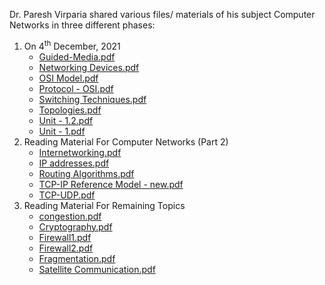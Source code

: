 Dr. Paresh Virparia shared various files/ materials of his subject Computer Networks in three different phases:

1.  On 4<sup>th</sup> December, 2021
    * [Guided-Media.pdf](./Guided-Media.pdf)
    * [Networking Devices.pdf](./Networking%20Devices.pdf)
    * [OSI Model.pdf](./OSI%20Model.pdf)
    * [Protocol - OSI.pdf](./Protocol%20-%20OSI.pdf)
    * [Switching Techniques.pdf](./Switching%20Techniques.pdf)
    * [Topologies.pdf](./Topologies.pdf)
    * [Unit - 1.2.pdf](./Unit%20-%201.2.pdf)
    * [Unit - 1.pdf](./Unit%20-%201.pdf)
2. Reading Material For Computer Networks (Part 2)
    * [Internetworking.pdf](./Internetworking.pdf)
    * [IP addresses.pdf](./IP%20addresses.pdf)
    * [Routing Algorithms.pdf](./Routing%20Algorithms.pdf)
    * [TCP-IP Reference Model - new.pdf](./TCP-IP%20Reference%20Model%20-%20new.pdf)
    * [TCP-UDP.pdf](./TCP-UDP.pdf)
3. Reading Material For Remaining Topics
    * [congestion.pdf](./congestion.pdf)
    * [Cryptography.pdf](./Cryptography.pdf)
    * [Firewall1.pdf](./Firewall1.pdf)
    * [Firewall2.pdf](./Firewall2.pdf)
    * [Fragmentation.pdf](./Fragmentation.pdf)
    * [Satellite Communication.pdf](./Satellite%20Communication.pdf)